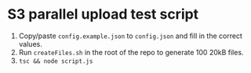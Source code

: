 # S3 parallel upload test script

1. Copy/paste `config.example.json` to `config.json` and fill in the correct values.
2. Run `createFiles.sh` in the root of the repo to generate 100 20kB files.
3. `tsc && node script.js`
